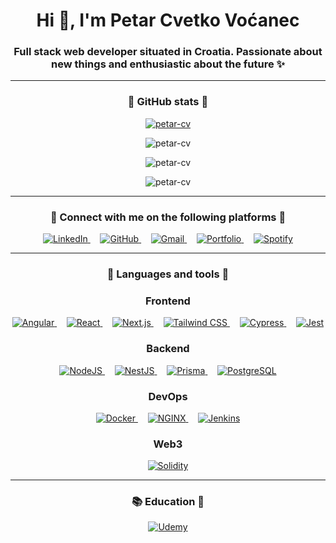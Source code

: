 <!-- Title and intro -->
<h1 align="center">Hi 👋, I'm Petar Cvetko Voćanec</h1>
<h3 align="center">Full stack web developer situated in Croatia. Passionate about new things and enthusiastic about the future ✨</h3>

<hr>

<!-- GitHub stats -->
<h3 align="center">🤝 GitHub stats 🤝</h3>
<p align="center">
    <a href="https://github.com/ryo-ma/github-profile-trophy">
        <img src="https://github-profile-trophy.vercel.app/?username=petar-cv&column=-1&no-bg=true&no-frame=true&theme=monokai" alt="petar-cv" />
    </a>
</p>

<p align="center">
    <img src="https://github-readme-stats.vercel.app/api?username=petar-cv&show_icons=true&theme=dark&title_color=e34c26&locale=en" alt="petar-cv" />
</p>

<p align="center">
    <img src="https://github-readme-stats.vercel.app/api/top-langs?username=petar-cv&show_icons=true&theme=dark&title_color=e34c26&locale=en&layout=compact" alt="petar-cv" />
</p>

<p align="center">
    <img src="https://komarev.com/ghpvc/?username=petar-cv&label=Profile%20views&color=e34c26&style=for-the-badge" alt="petar-cv" />
</p>

<hr>

<!-- Socials -->
<h3 align="center">🤝 Connect with me on the following platforms 🤝</h3>
<p align="center">
    <a href="https://www.linkedin.com/in/pcvetkovocanec" target="blank">
        <img alt="LinkedIn" src="https://img.shields.io/badge/Petar Cvetko Voćanec-0077B5?style=for-the-badge&logo=linkedin&logoColor=white" />
    </a>
    &nbsp;&nbsp;&nbsp;
    <a href="https://www.github.com/Petar-CV" target="blank">
        <img alt="GitHub" src="https://img.shields.io/badge/Petar_CV-100000?style=for-the-badge&logo=github&logoColor=white" />
    </a>
    &nbsp;&nbsp;&nbsp;
    <a href="mailto:cvetkovocanecpetar@gmail.com" target="blank">
        <img alt="Gmail" src="https://img.shields.io/badge/cvetkovocanecpetar@gmail.com-D14836?style=for-the-badge&logo=gmail&logoColor=white" />
    </a>
    &nbsp;&nbsp;&nbsp;
    <a href="https://www.petar-cv.com" target="blank">
        <img alt="Portfolio" src="https://img.shields.io/badge/Portfolio-000000?style=for-the-badge&logo=About.me&logoColor=white" />
    </a>
    &nbsp;&nbsp;&nbsp;
    <a href="https://open.spotify.com/user/v6mtt5920gmowgox6qlxszmnk" target="blank">
        <img alt="Spotify" src="https://img.shields.io/badge/Spotify-1ED760?style=for-the-badge&logo=spotify&logoColor=white" />
    </a>
</p>

<hr>

<!-- Languages and tools -->
<h3 align="center">🔧 Languages and tools 🔨</h3>

<h3 align="center">Frontend</h3>
<p align="center">
    <a href="https://angular.io/" target="blank">
        <img alt="Angular" src="https://img.shields.io/badge/Angular-DD0031?style=for-the-badge&logo=angular&logoColor=white">
    </a>
    &nbsp;&nbsp;&nbsp;
    <a href="https://reactjs.org/" target="blank">
        <img alt="React" src="https://img.shields.io/badge/React-20232A?style=for-the-badge&logo=react&logoColor=61DAFB">
    </a>
    &nbsp;&nbsp;&nbsp;
    <a href="https://nextjs.org/" target="blank">
        <img alt="Next.js" src="https://img.shields.io/badge/Next-black?style=for-the-badge&logo=next.js&logoColor=white">
    </a>
    &nbsp;&nbsp;&nbsp;
    <a href="https://tailwindcss.com/" target="blank">
        <img alt="Tailwind CSS" src="https://img.shields.io/badge/Tailwind_CSS-38B2AC?style=for-the-badge&logo=tailwind-css&logoColor=white">
    </a>
    &nbsp;&nbsp;&nbsp;
    <a href="https://cypress.io/" target="blank">
        <img alt="Cypress" src="https://img.shields.io/badge/-cypress-%23E5E5E5?style=for-the-badge&logo=cypress&logoColor=058a5e">
    </a>
    &nbsp;&nbsp;&nbsp;
    <a href="https://jestjs.io/" target="blank">
        <img alt="Jest" src="https://img.shields.io/badge/-jest-%23C21325?style=for-the-badge&logo=jest&logoColor=white">
    </a>
</p>

<h3 align="center">Backend</h3>
<p align="center">
    <a href="https://nodejs.org/en/" target="blank">
        <img alt="NodeJS" src="https://img.shields.io/badge/Node.js-43853D?style=for-the-badge&logo=node.js&logoColor=white">
    </a>
    &nbsp;&nbsp;&nbsp;
    <a href="https://nestjs.com/" target="blank">
        <img alt="NestJS" src="https://img.shields.io/badge/nestjs-%23E0234E.svg?style=for-the-badge&logo=nestjs&logoColor=white">
    </a>
    &nbsp;&nbsp;&nbsp;
    <a href="https://www.prisma.io/" target="blank">
        <img alt="Prisma" src="https://img.shields.io/badge/Prisma-3982CE?style=for-the-badge&logo=Prisma&logoColor=white">
    </a>
    &nbsp;&nbsp;&nbsp;
    <a href="https://www.postgresql.org/" target="blank">
        <img alt="PostgreSQL" src="https://img.shields.io/badge/PostgreSQL-316192?style=for-the-badge&logo=postgresql&logoColor=white">
    </a>
</p>
    
<h3 align="center">DevOps</h3>
<p align="center">
    <a href="https://www.docker.com/" target="blank">
        <img alt="Docker" src="https://img.shields.io/badge/docker-%230db7ed.svg?style=for-the-badge&logo=docker&logoColor=white">
    </a>
    &nbsp;&nbsp;&nbsp;
    <a href="https://www.nginx.com/" target="blank">
        <img alt="NGINX" src="https://img.shields.io/badge/nginx-%23009639.svg?style=for-the-badge&logo=nginx&logoColor=white">
    </a>
    &nbsp;&nbsp;&nbsp;
    <a href="https://www.jenkins.io/" target="blank">
        <img alt="Jenkins" src="https://img.shields.io/badge/jenkins-%232C5263.svg?style=for-the-badge&logo=jenkins&logoColor=white">
    </a>
</p>

<h3 align="center">Web3</h3>
<p align="center">
    <a href="https://soliditylang.org/" target="blank">
        <img alt="Solidity" src="https://img.shields.io/badge/Solidity-%23363636.svg?style=for-the-badge&logo=solidity&logoColor=white">
    </a>
</p>

<hr>

<!-- Certifications -->
<h3 align="center">📚 Education 📖</h3>
<p align="center">
    <a href="https://www.udemy.com/user/petar-cvetko-vocanec/" target="blank">
        <img alt="Udemy" src="https://img.shields.io/badge/Udemy-A435F0?style=for-the-badge&logo=Udemy&logoColor=white">
    </a>
</p>
